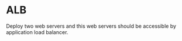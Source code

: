 # ALB
Deploy two web servers and this web servers should be accessible by application load balancer.
